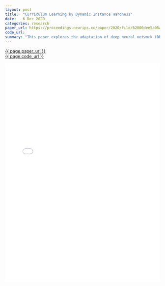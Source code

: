 ```yaml
---
layout: post
title:  "Curriculum Learning by Dynamic Instance Hardness"
date:   6 Dec 2020
categories: research
paper_url: https://proceedings.neurips.cc/paper/2020/file/62000dee5a05a6a71de3a6127a68778a-Paper.pdf
code_url: 
summary: "This paper explores the adaptation of deep neural network (DNN) training using a method called dynamic instance hardness (DIH), which measures a sample's learning difficulty over time. By tracking the exponential moving average of a sample's hardness, DIH provides a stable indicator of learning progress. Early predictions of a sample's DIH allow for prioritizing more challenging samples and deprioritizing easier ones, leading to a DIH guided curriculum learning (DIHCL) approach. DIHCL enhances learning efficiency and model accuracy without extra computational costs, as it leverages data from the training process itself. Tested on 11 datasets, DIHCL surpasses traditional training methods and recent curriculum learning techniques in both efficiency and effectiveness. The implementation is publicly available."
---
```


<style>
.responsive-pdf-container {
    overflow: hidden;
    padding-top: 141.42%; /* 16:9 Aspect Ratio, adjust as needed */
    position: relative;
}

.responsive-pdf-container iframe {
    border: none;
    height: 100%;
    left: 0;
    position: absolute;
    top: 0;
    width: 100%;
}
</style>

<a href="{{ page.paper_url }}">{{ page.paper_url }}</a><br>
<a href="{{ page.code_url }}">{{ page.code_url }}</a>

<div class="responsive-pdf-container">
    <iframe src="{{ page.paper_url }}" style="border: none;"></iframe>
</div>